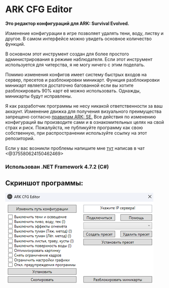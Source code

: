 # ARK CFG Editor

**Это редактор конфигураций для ARK: Survival Evolved.**

Изменение конфигурации в игре позволяет удалять тени, воду, листву и другое.
В самом интерфейсе можно увидеть основное количество функций.

В основном этот инструмент создан для более простого администрирования в режиме наблюдателя.
Если этот инструмент используется для читерства, я не могу ничего с этим поделать.

Помимо изменения конфигов имеет систему быстрых входов на сервер, пресетов и разблокировки миникарт. 
Функция разблокировки миникарт является достаточно багованной если вы хотите разблокировать 90% карт её можно использовать.
Однажды, миникарты будут исправлены.

Я как разработчик программы не несу никакой ответственности за ваш аккаунт. 
Изменение движка для получения визуального преимущества запрещено согласно [правилам ARK: SE.](https://survivetheark.com/index.php?/code-of-conduct/)
Все действия по изменению конфигураций вы производите сами и в ознакомительных целях на свой страх и риск.
Пожалуйста, не публикуйте программу как свою собственную, при распространении используйте ссылку на этот репозиторий.

Если у вас возникли проблемы напишите мне [тут](https://discord.gg/pamedor228/) написав в чат <@375580624150462469>

### Использован .NET Framework 4.7.2 (C#)

## **Скриншот программы:**

![](/imagee.png?raw=true)
